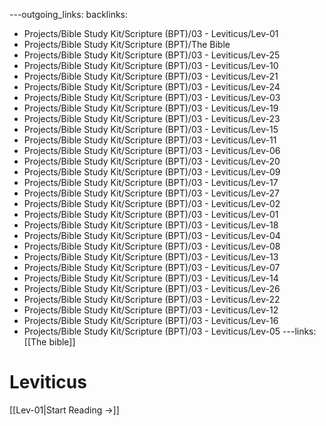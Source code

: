 ---outgoing_links:
backlinks:
  - Projects/Bible Study Kit/Scripture (BPT)/03 - Leviticus/Lev-01
  - Projects/Bible Study Kit/Scripture (BPT)/The Bible
  - Projects/Bible Study Kit/Scripture (BPT)/03 - Leviticus/Lev-25
  - Projects/Bible Study Kit/Scripture (BPT)/03 - Leviticus/Lev-10
  - Projects/Bible Study Kit/Scripture (BPT)/03 - Leviticus/Lev-21
  - Projects/Bible Study Kit/Scripture (BPT)/03 - Leviticus/Lev-24
  - Projects/Bible Study Kit/Scripture (BPT)/03 - Leviticus/Lev-03
  - Projects/Bible Study Kit/Scripture (BPT)/03 - Leviticus/Lev-19
  - Projects/Bible Study Kit/Scripture (BPT)/03 - Leviticus/Lev-23
  - Projects/Bible Study Kit/Scripture (BPT)/03 - Leviticus/Lev-15
  - Projects/Bible Study Kit/Scripture (BPT)/03 - Leviticus/Lev-11
  - Projects/Bible Study Kit/Scripture (BPT)/03 - Leviticus/Lev-06
  - Projects/Bible Study Kit/Scripture (BPT)/03 - Leviticus/Lev-20
  - Projects/Bible Study Kit/Scripture (BPT)/03 - Leviticus/Lev-09
  - Projects/Bible Study Kit/Scripture (BPT)/03 - Leviticus/Lev-17
  - Projects/Bible Study Kit/Scripture (BPT)/03 - Leviticus/Lev-27
  - Projects/Bible Study Kit/Scripture (BPT)/03 - Leviticus/Lev-02
  - Projects/Bible Study Kit/Scripture (BPT)/03 - Leviticus/Lev-01
  - Projects/Bible Study Kit/Scripture (BPT)/03 - Leviticus/Lev-18
  - Projects/Bible Study Kit/Scripture (BPT)/03 - Leviticus/Lev-04
  - Projects/Bible Study Kit/Scripture (BPT)/03 - Leviticus/Lev-08
  - Projects/Bible Study Kit/Scripture (BPT)/03 - Leviticus/Lev-13
  - Projects/Bible Study Kit/Scripture (BPT)/03 - Leviticus/Lev-07
  - Projects/Bible Study Kit/Scripture (BPT)/03 - Leviticus/Lev-14
  - Projects/Bible Study Kit/Scripture (BPT)/03 - Leviticus/Lev-26
  - Projects/Bible Study Kit/Scripture (BPT)/03 - Leviticus/Lev-22
  - Projects/Bible Study Kit/Scripture (BPT)/03 - Leviticus/Lev-12
  - Projects/Bible Study Kit/Scripture (BPT)/03 - Leviticus/Lev-16
  - Projects/Bible Study Kit/Scripture (BPT)/03 - Leviticus/Lev-05
---links: [[The bible]]
# Leviticus

[[Lev-01|Start Reading →]]
